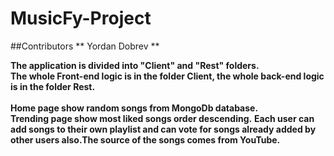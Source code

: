 # MusicFy-Project

##Contributors
** Yordan Dobrev **

**The application is divided into "Client" and "Rest" folders. <br />
The whole Front-end logic is in the folder Client, the whole back-end logic is in the folder Rest.** <br /><br />
**Home page show random songs from MongoDb database. <br />
Trending page show most liked songs order descending.**
**Each user can add songs to their own playlist and can vote for songs already added by other users also.The source of the songs comes from YouTube.**
